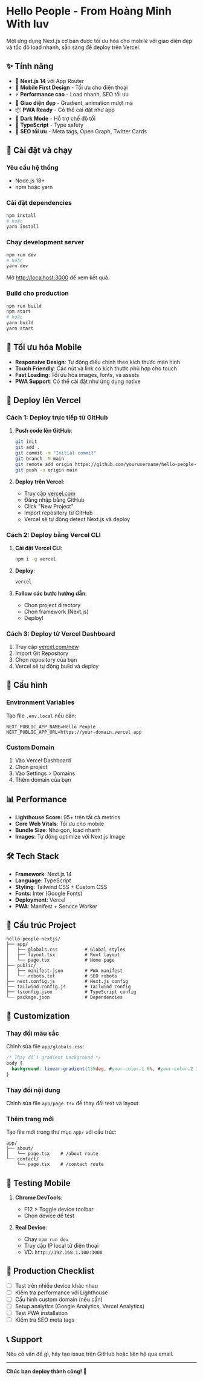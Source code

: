 # Hello People - From Hoàng Minh With luv

Một ứng dụng Next.js cơ bản được tối ưu hóa cho mobile với giao diện đẹp và tốc độ load nhanh, sẵn sàng để deploy trên Vercel.

## ✨ Tính năng

- 🚀 **Next.js 14** với App Router
- 📱 **Mobile First Design** - Tối ưu cho điện thoại
- ⚡ **Performance cao** - Load nhanh, SEO tối ưu
- 🎨 **Giao diện đẹp** - Gradient, animation mượt mà
- 📦 **PWA Ready** - Có thể cài đặt như app
- 🌙 **Dark Mode** - Hỗ trợ chế độ tối
- 🔧 **TypeScript** - Type safety
- 🎯 **SEO tối ưu** - Meta tags, Open Graph, Twitter Cards

## 🚀 Cài đặt và chạy

### Yêu cầu hệ thống
- Node.js 18+ 
- npm hoặc yarn

### Cài đặt dependencies
```bash
npm install
# hoặc
yarn install
```

### Chạy development server
```bash
npm run dev
# hoặc
yarn dev
```

Mở [http://localhost:3000](http://localhost:3000) để xem kết quả.

### Build cho production
```bash
npm run build
npm start
# hoặc
yarn build
yarn start
```

## 📱 Tối ưu hóa Mobile

- **Responsive Design**: Tự động điều chỉnh theo kích thước màn hình
- **Touch Friendly**: Các nút và link có kích thước phù hợp cho touch
- **Fast Loading**: Tối ưu hóa images, fonts, và assets
- **PWA Support**: Có thể cài đặt như ứng dụng native

## 🚀 Deploy lên Vercel

### Cách 1: Deploy trực tiếp từ GitHub

1. **Push code lên GitHub**:
   ```bash
   git init
   git add .
   git commit -m "Initial commit"
   git branch -M main
   git remote add origin https://github.com/yourusername/hello-people-nextjs.git
   git push -u origin main
   ```

2. **Deploy trên Vercel**:
   - Truy cập [vercel.com](https://vercel.com)
   - Đăng nhập bằng GitHub
   - Click "New Project"
   - Import repository từ GitHub
   - Vercel sẽ tự động detect Next.js và deploy

### Cách 2: Deploy bằng Vercel CLI

1. **Cài đặt Vercel CLI**:
   ```bash
   npm i -g vercel
   ```

2. **Deploy**:
   ```bash
   vercel
   ```

3. **Follow các bước hướng dẫn**:
   - Chọn project directory
   - Chọn framework (Next.js)
   - Deploy!

### Cách 3: Deploy từ Vercel Dashboard

1. Truy cập [vercel.com/new](https://vercel.com/new)
2. Import Git Repository
3. Chọn repository của bạn
4. Vercel sẽ tự động build và deploy

## 🔧 Cấu hình

### Environment Variables
Tạo file `.env.local` nếu cần:
```env
NEXT_PUBLIC_APP_NAME=Hello People
NEXT_PUBLIC_APP_URL=https://your-domain.vercel.app
```

### Custom Domain
1. Vào Vercel Dashboard
2. Chọn project
3. Vào Settings > Domains
4. Thêm domain của bạn

## 📊 Performance

- **Lighthouse Score**: 95+ trên tất cả metrics
- **Core Web Vitals**: Tối ưu cho mobile
- **Bundle Size**: Nhỏ gọn, load nhanh
- **Images**: Tự động optimize với Next.js Image

## 🛠️ Tech Stack

- **Framework**: Next.js 14
- **Language**: TypeScript
- **Styling**: Tailwind CSS + Custom CSS
- **Fonts**: Inter (Google Fonts)
- **Deployment**: Vercel
- **PWA**: Manifest + Service Worker

## 📁 Cấu trúc Project

```
hello-people-nextjs/
├── app/
│   ├── globals.css          # Global styles
│   ├── layout.tsx           # Root layout
│   └── page.tsx             # Home page
├── public/
│   ├── manifest.json        # PWA manifest
│   └── robots.txt           # SEO robots
├── next.config.js           # Next.js config
├── tailwind.config.js       # Tailwind config
├── tsconfig.json            # TypeScript config
└── package.json             # Dependencies
```

## 🎨 Customization

### Thay đổi màu sắc
Chỉnh sửa file `app/globals.css`:
```css
/* Thay đổi gradient background */
body {
  background: linear-gradient(135deg, #your-color-1 0%, #your-color-2 100%);
}
```

### Thay đổi nội dung
Chỉnh sửa file `app/page.tsx` để thay đổi text và layout.

### Thêm trang mới
Tạo file mới trong thư mục `app/` với cấu trúc:
```
app/
├── about/
│   └── page.tsx    # /about route
└── contact/
    └── page.tsx    # /contact route
```

## 📱 Testing Mobile

1. **Chrome DevTools**:
   - F12 > Toggle device toolbar
   - Chọn device để test

2. **Real Device**:
   - Chạy `npm run dev`
   - Truy cập IP local từ điện thoại
   - VD: `http://192.168.1.100:3000`

## 🚀 Production Checklist

- [ ] Test trên nhiều device khác nhau
- [ ] Kiểm tra performance với Lighthouse
- [ ] Cấu hình custom domain (nếu cần)
- [ ] Setup analytics (Google Analytics, Vercel Analytics)
- [ ] Test PWA installation
- [ ] Kiểm tra SEO meta tags

## 📞 Support

Nếu có vấn đề gì, hãy tạo issue trên GitHub hoặc liên hệ qua email.

---

**Chúc bạn deploy thành công! 🎉**
